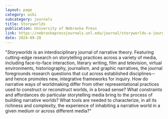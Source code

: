 ```yaml
---
layout: page
category: wiki
subcategory: journals
title: Storyworlds
publication: University of Nebraska Press
link: https://nebraskapressjournals.unl.edu/journal/storyworlds-a-journal-of-narrative-studies/
date: 2024-09-28
---
```


"_Storyworlds_ is an interdisciplinary journal of narrative theory. Featuring cutting-edge research on storytelling practices across a variety of media, including face-to-face interaction, literary writing, film and television, virtual environments, historiography, journalism, and graphic narratives, the journal foregrounds research questions that cut across established disciplines--and hence promotes new, integrative frameworks for inquiry. How do narrative ways of worldmaking differ from other representational practices used to construct or reconstruct worlds, in a broad sense? What constraints and affordances do particular storytelling media bring to the process of building narrative worlds? What tools are needed to characterize, in all its richness and complexity, the experience of inhabiting a narrative world in a given medium or across different media?"
